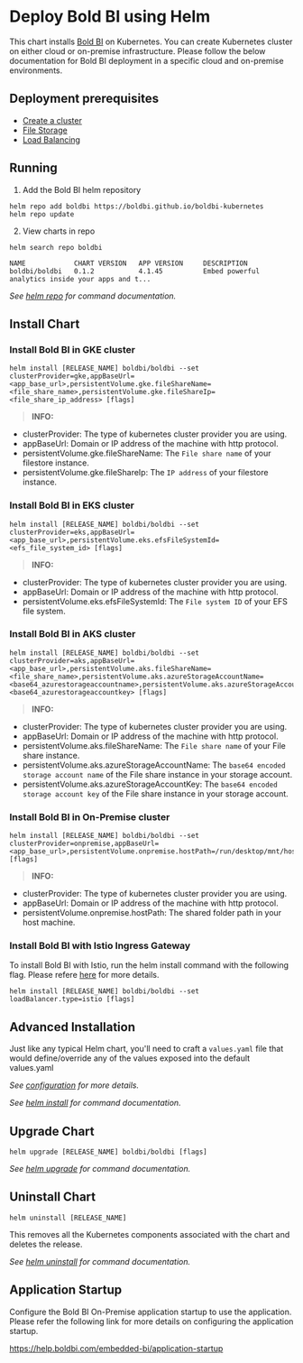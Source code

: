 # Deploy Bold BI using Helm

This chart installs [Bold BI](https://www.boldbi.com/) on Kubernetes. You can create Kubernetes cluster on either cloud or on-premise infrastructure. Please follow the below documentation for Bold BI deployment in a specific cloud and on-premise environments.
    
## Deployment prerequisites

* [Create a cluster](docs/pre-requisites.md#create-a-cluster)
* [File Storage](docs/pre-requisites.md#file-storage)
* [Load Balancing](docs/pre-requisites.md#load-balancing)

## Running

1. Add the Bold BI helm repository

```console
helm repo add boldbi https://boldbi.github.io/boldbi-kubernetes
helm repo update
```

2. View charts in repo

```console
helm search repo boldbi

NAME            CHART VERSION   APP VERSION     DESCRIPTION
boldbi/boldbi   0.1.2           4.1.45          Embed powerful analytics inside your apps and t...
```

_See [helm repo](https://helm.sh/docs/helm/helm_repo/) for command documentation._

## Install Chart

### Install Bold BI in GKE cluster

```console
helm install [RELEASE_NAME] boldbi/boldbi --set clusterProvider=gke,appBaseUrl=<app_base_url>,persistentVolume.gke.fileShareName=<file_share_name>,persistentVolume.gke.fileShareIp=<file_share_ip_address> [flags]
```

> **INFO:**  
* clusterProvider: The type of kubernetes cluster provider you are using.
* appBaseUrl: Domain or IP address of the machine with http protocol.
* persistentVolume.gke.fileShareName: The `File share name` of your filestore instance.
* persistentVolume.gke.fileShareIp: The `IP address` of your filestore instance.

### Install Bold BI in EKS cluster

```console
helm install [RELEASE_NAME] boldbi/boldbi --set clusterProvider=eks,appBaseUrl=<app_base_url>,persistentVolume.eks.efsFileSystemId=<efs_file_system_id> [flags]
```

> **INFO:**  
* clusterProvider: The type of kubernetes cluster provider you are using.
* appBaseUrl: Domain or IP address of the machine with http protocol.
* persistentVolume.eks.efsFileSystemId: The `File system ID` of your EFS file system.

### Install Bold BI in AKS cluster

```console
helm install [RELEASE_NAME] boldbi/boldbi --set clusterProvider=aks,appBaseUrl=<app_base_url>,persistentVolume.aks.fileShareName=<file_share_name>,persistentVolume.aks.azureStorageAccountName=<base64_azurestorageaccountname>,persistentVolume.aks.azureStorageAccountKey=<base64_azurestorageaccountkey> [flags]
```

> **INFO:**  
* clusterProvider: The type of kubernetes cluster provider you are using.
* appBaseUrl: Domain or IP address of the machine with http protocol.
* persistentVolume.aks.fileShareName: The `File share name` of your File share instance.
* persistentVolume.aks.azureStorageAccountName: The `base64 encoded storage account name` of the File share instance in your storage account.
* persistentVolume.aks.azureStorageAccountKey: The `base64 encoded storage account key` of the File share instance in your storage account.

### Install Bold BI in On-Premise cluster

```console
helm install [RELEASE_NAME] boldbi/boldbi --set clusterProvider=onpremise,appBaseUrl=<app_base_url>,persistentVolume.onpremise.hostPath=/run/desktop/mnt/host/<local_directory> [flags]
```

> **INFO:**  
* clusterProvider: The type of kubernetes cluster provider you are using.
* appBaseUrl: Domain or IP address of the machine with http protocol.
* persistentVolume.onpremise.hostPath: The shared folder path in your host machine.

### Install Bold BI with Istio Ingress Gateway

To install Bold BI with Istio, run the helm install command with the following flag. Please refere [here](docs/configuration.md#istio-ingress-gateway) for more details.

```console
helm install [RELEASE_NAME] boldbi/boldbi --set loadBalancer.type=istio [flags]
```

## Advanced Installation

Just like any typical Helm chart, you'll need to craft a `values.yaml` file that would define/override any of the values exposed into the default values.yaml

_See [configuration](docs/configuration.md) for more details._

_See [helm install](https://helm.sh/docs/helm/helm_install/) for command documentation._

## Upgrade Chart

```console
helm upgrade [RELEASE_NAME] boldbi/boldbi [flags]
```

_See [helm upgrade](https://helm.sh/docs/helm/helm_upgrade/) for command documentation._

## Uninstall Chart

```console
helm uninstall [RELEASE_NAME]
```

This removes all the Kubernetes components associated with the chart and deletes the release.

_See [helm uninstall](https://helm.sh/docs/helm/helm_uninstall/) for command documentation._

## Application Startup

Configure the Bold BI On-Premise application startup to use the application. Please refer the following link for more details on configuring the application startup.
    
https://help.boldbi.com/embedded-bi/application-startup